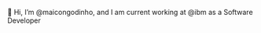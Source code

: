 👋 Hi, I’m @maicongodinho, and I am current working at @ibm as a Software Developer

<!---
maicongodinho/maicongodinho is a ✨ special ✨ repository because its `README.md` (this file) appears on your GitHub profile.
You can click the Preview link to take a look at your changes.
--->
